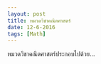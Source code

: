 ```yaml
---
layout: post
title: หมวดวิชาคณิตศาสตร์
date: 12-6-2016
tags: [Math]
---
```


หมวดวิชาคณิตศาสตร์ประกอบไปด้วย...
